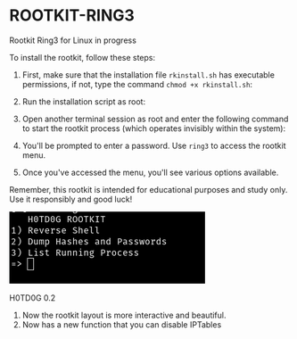 # ROOTKIT-RING3
Rootkit Ring3 for Linux in progress

To install the rootkit, follow these steps:
1. First, make sure that the installation file `rkinstall.sh` has executable permissions, if not, type the command `chmod +x rkinstall.sh`:

2. Run the installation script as root:

3. Open another terminal session as root and enter the following command to start the rootkit process (which operates invisibly within the system):

4. You'll be prompted to enter a password. Use `ring3` to access the rootkit menu.

5. Once you've accessed the menu, you'll see various options available.

Remember, this rootkit is intended for educational purposes and study only. Use it responsibly and good luck!

![R4idB0y](img.png)


H0TD0G 0.2

1. Now the rootkit layout is more interactive and beautiful.
2. Now has a new function that you can disable IPTables

